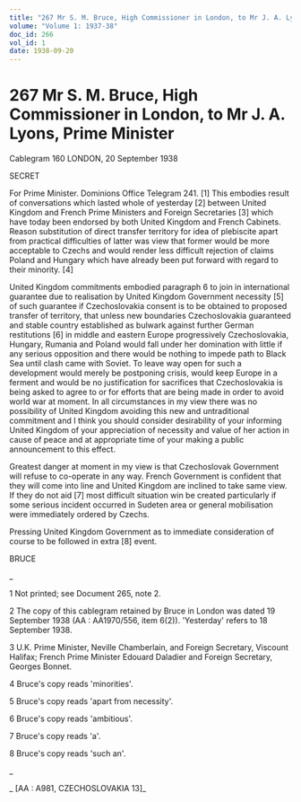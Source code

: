 ```yaml
---
title: "267 Mr S. M. Bruce, High Commissioner in London, to Mr J. A. Lyons, Prime Minister"
volume: "Volume 1: 1937-38"
doc_id: 266
vol_id: 1
date: 1938-09-20
---
```


# 267 Mr S. M. Bruce, High Commissioner in London, to Mr J. A. Lyons, Prime Minister

Cablegram 160 LONDON, 20 September 1938

SECRET

For Prime Minister. Dominions Office Telegram 241. [1] This embodies result of conversations which lasted whole of yesterday [2] between United Kingdom and French Prime Ministers and Foreign Secretaries [3] which have today been endorsed by both United Kingdom and French Cabinets. Reason substitution of direct transfer territory for idea of plebiscite apart from practical difficulties of latter was view that former would be more acceptable to Czechs and would render less difficult rejection of claims Poland and Hungary which have already been put forward with regard to their minority. [4]

United Kingdom commitments embodied paragraph 6 to join in international guarantee due to realisation by United Kingdom Government necessity [5] of such guarantee if Czechoslovakia consent is to be obtained to proposed transfer of territory, that unless new boundaries Czechoslovakia guaranteed and stable country established as bulwark against further German restitutions [6] in middle and eastern Europe progressively Czechoslovakia, Hungary, Rumania and Poland would fall under her domination with little if any serious opposition and there would be nothing to impede path to Black Sea until clash came with Soviet. To leave way open for such a development would merely be postponing crisis, would keep Europe in a ferment and would be no justification for sacrifices that Czechoslovakia is being asked to agree to or for efforts that are being made in order to avoid world war at moment. In all circumstances in my view there was no possibility of United Kingdom avoiding this new and untraditional commitment and I think you should consider desirability of your informing United Kingdom of your appreciation of necessity and value of her action in cause of peace and at appropriate time of your making a public announcement to this effect.

Greatest danger at moment in my view is that Czechoslovak Government will refuse to co-operate in any way. French Government is confident that they will come into line and United Kingdom are inclined to take same view. If they do not aid [7] most difficult situation win be created particularly if some serious incident occurred in Sudeten area or general mobilisation were immediately ordered by Czechs.

Pressing United Kingdom Government as to immediate consideration of course to be followed in extra [8] event.

BRUCE

_

1 Not printed; see Document 265, note 2.

2 The copy of this cablegram retained by Bruce in London was dated 19 September 1938 (AA : AA1970/556, item 6(2)). 'Yesterday' refers to 18 September 1938.

3 U.K. Prime Minister, Neville Chamberlain, and Foreign Secretary, Viscount Halifax; French Prime Minister Edouard Daladier and Foreign Secretary, Georges Bonnet.

4 Bruce's copy reads 'minorities'.

5 Bruce's copy reads 'apart from necessity'.

6 Bruce's copy reads 'ambitious'.

7 Bruce's copy reads 'a'.

8 Bruce's copy reads 'such an'.

_

_ [AA : A981, CZECHOSLOVAKIA 13]_
